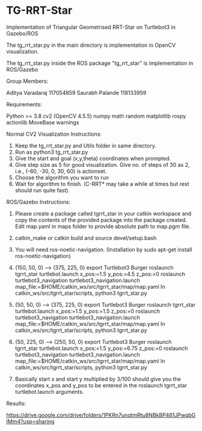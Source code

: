 # TG-RRT-Star
Implementation of Triangular Geometrised RRT-Star on Turtlebot3 in Gazebo/ROS

The tg_rrt_star.py in the main directory is implementation in OpenCV visualization.

The tg_rrt_star.py inside the ROS package "tg_rrt_star" is implementation in ROS/Gazebo

Group Members:

Aditya Varadaraj 117054859
Saurabh Palande 118133959

Requirements:

Python >= 3.8
cv2 (OpenCV 4.5.5)
numpy
math
random
matplotlib
rospy
actionlib
MoveBase
warnings


Normal CV2 Visualization Instructions:

1) Keep the tg_rrt_star.py and Utils folder in same directory.
2) Run as python3 tg_rrt_star.py
3) Give the start and goal (x,y,theta) coordinates when prompted.
4) Give step size as 5 for good visualization. Give no. of steps of 30 as 2, i.e., (-60, -30, 0, 30, 60) is actionset.
5) Choose the algorithm you want to run
6) Wait for algorithm to finish. (C-RRT* may take a while at times but rest should run quite fast).


ROS/Gazebo Instructions:

1) Please create a package called tgrrt_star in your catkin workspace and copy the contents of the provided package into the package created. Edit map.yaml in maps folder to provide absolute path to map.pgm file.

2) catkin_make or catkin build and source devel/setup.bash

3) You will need ros-noetic-navigation. (Installation by sudo apt-get install ros-noetic-navigation)

4) (150, 50, 0) --> (375, 225, 0)
export Turtlebot3 Burger
roslaunch tgrrt_star turtlebot.launch x_pos:=1.5 y_pos:=4.5 z_pos:=0
roslaunch turtlebot3_navigation turtlebot3_navigation.launch map_file:=$HOME/catkin_ws/src/tgrrt_star/map/map.yaml
In catkin_ws/src/tgrrt_star/scripts,  python3 tgrrt_star.py

5) (50, 50, 0) --> (375, 225, 0)
export Turtlebot3 Burger
roslaunch tgrrt_star turtlebot.launch x_pos:=1.5 y_pos:=1.5 z_pos:=0
roslaunch turtlebot3_navigation turtlebot3_navigation.launch map_file:=$HOME/catkin_ws/src/tgrrt_star/map/map.yaml
In catkin_ws/src/tgrrt_star/scripts,  python3 tgrrt_star.py

6) (50, 225, 0) --> (250, 50, 0)
export Turtlebot3 Burger
roslaunch tgrrt_star turtlebot.launch x_pos:=1.5 y_pos:=6.75 z_pos:=0
roslaunch turtlebot3_navigation turtlebot3_navigation.launch map_file:=$HOME/catkin_ws/src/tgrrt_star/map/map.yaml
In catkin_ws/src/tgrrt_star/scripts,  python3 tgrrt_star.py

7) Basically start x and start y multiplied by 3/100 should give you the coordinates x_pos and y_pos to be entered in the roslaunch tgrrt_star turtlebot.launch arguments.

Results:

https://drive.google.com/drive/folders/1PKRn7unqtmRtu8NBkBP461JPwqbGIMm4?usp=sharing
